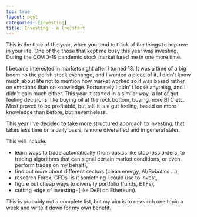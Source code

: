 ```yaml
---
toc: true
layout: post
categories: [investing]
title: Investing - a (re)start
---
```

This is the time of the year, when you tend to think of the things to improve in your life. One of the those that kept me busy this year was investing. During the COVID-19 pandemic stock market lured me in one more time.

I became interested in markets right after I turned 18. It was a time of a big boom no the polish stock exchange, and I wanted a piece of it. I didn't know much about life not to mention how market worked so it was based rather on emotions than on knowledge. Fortunately I didn' t loose anything, and I didn't gain much either. This year it started in a similar way - a lot of gut feeling decisions, like buying oil at the rock bottom, buying more BTC etc. Most proved to be profitable, but still it is a gut feeling, based on more knowledge than before, but nevertheless.

This year I've decided to take more structured approach to investing, that takes less time on a daily basis, is more diversified and in general safer.

This will include:

- learn ways to trade automatically (from basics like stop loss orders, to trading algorithms that can signal certain market conditions, or even perform trades on my behalf),
- find out more about different sectors (clean energy, AI/Robotics …),
- research Forex, CFDs - is it something I could use to invest,
- figure out cheap ways to diversity portfolio (funds, ETFs),
- cutting edge of investing - (like DeFi on Ethereum).

This is probably not a complete list, but my aim is to research one topic a week and write it down for my own benefit.
